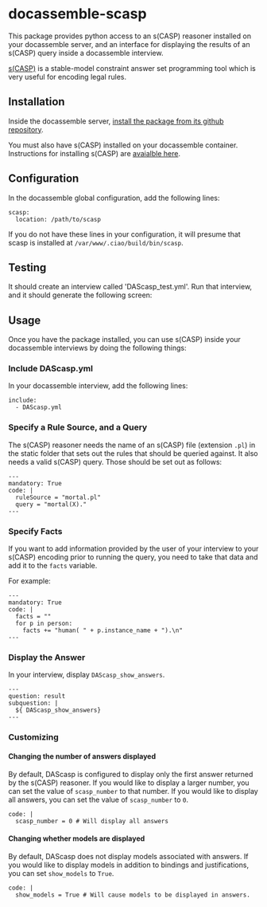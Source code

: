 # docassemble-scasp

This package provides python access to an s(CASP) reasoner installed on your docassemble server, and an interface for displaying the results of an s(CASP)
query inside a docassemble interview.

[s(CASP)](https://gitlab.software.imdea.org/ciao-lang/sCASP) is a stable-model constraint answer set programming tool which is very useful for encoding legal rules.

## Installation

Inside the docassemble server, [install the package from its github repository](https://docassemble.org/docs/packages.html#github_install).

You must also have s(CASP) installed on your docassemble container. Instructions for installing s(CASP) are [avaialble here](https://gitlab.software.imdea.org/ciao-lang/sCASP).

## Configuration

In the docassemble global configuration, add the following lines:

```
scasp:
  location: /path/to/scasp
```

If you do not have these lines in your configuration, it will presume that scasp is installed at `/var/www/.ciao/build/bin/scasp`.

## Testing

It should create an interview called 'DAScasp_test.yml'. Run that interview, and it should generate the following screen:

## Usage

Once you have the package installed, you can use s(CASP) inside your docassemble
interviews by doing the following things:

### Include DAScasp.yml

In your docassemble interview, add the following lines:

```
include:
  - DAScasp.yml
```

### Specify a Rule Source, and a Query

The s(CASP) reasoner needs the name of an s(CASP) file (extension `.pl`) in
the static folder that sets out the rules that should be queried against.
It also needs a valid s(CASP) query.  Those should be set out as follows:

```
---
mandatory: True
code: |
  ruleSource = "mortal.pl"
  query = "mortal(X)."
---
```

### Specify Facts

If you want to add information provided by the user of your interview to your
s(CASP) encoding prior to running the query, you need to take that data and
add it to the `facts` variable.

For example:

```
---
mandatory: True
code: |
  facts = ""
  for p in person:
    facts += "human( " + p.instance_name + ").\n"
---
```

### Display the Answer

In your interview, display `DAScasp_show_answers`.

```
---
question: result
subquestion: |
  ${ DAScasp_show_answers}
---
```

### Customizing

#### Changing the number of answers displayed

By default, DAScasp is configured to display only the first answer returned by the s(CASP) reasoner. If you would like to display a larger number, you can set the value of `scasp_number` to that number. If you would like to display all answers, you can set the value of `scasp_number` to `0`.

```
code: |
  scasp_number = 0 # Will display all answers
```

#### Changing whether models are displayed

By default, DAScasp does not display models associated with answers. If you would like to display models in addition to bindings and justifications, you
can set `show_models` to `True`.

```
code: |
  show_models = True # Will cause models to be displayed in answers.
```